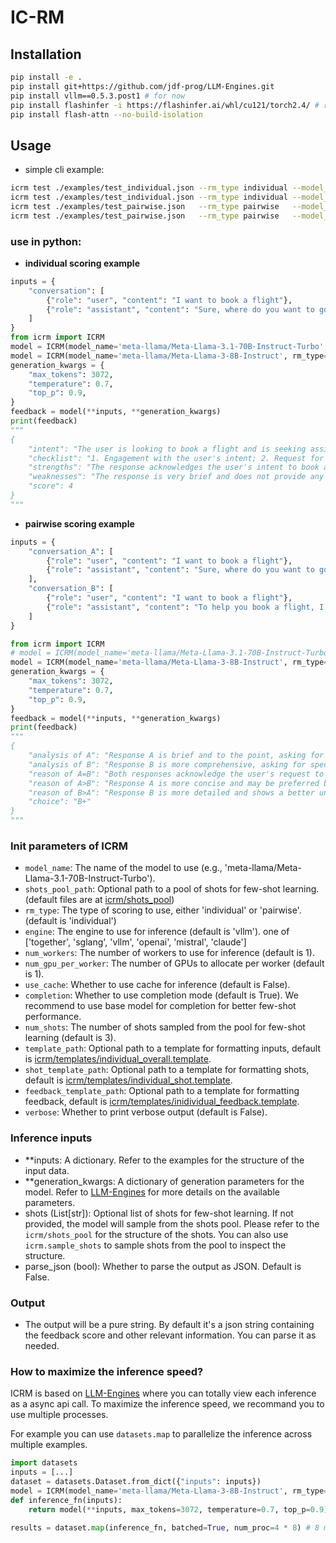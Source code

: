 # IC-RM

## Installation
```bash
pip install -e .
pip install git+https://github.com/jdf-prog/LLM-Engines.git
pip install vllm==0.5.3.post1 # for now
pip install flashinfer -i https://flashinfer.ai/whl/cu121/torch2.4/ # required for sglang
pip install flash-attn --no-build-isolation
```

## Usage
- simple cli example:
```bash
icrm test ./examples/test_individual.json --rm_type individual --model_name meta-llama/Meta-Llama-3.1-70B-Instruct-Turbo --engine together
icrm test ./examples/test_individual.json --rm_type individual --model_name meta-llama/Meta-Llama-3-8B-Instruct --engine sglang
icrm test ./examples/test_pairwise.json   --rm_type pairwise   --model_name meta-llama/Meta-Llama-3.1-70B-Instruct-Turbo --engine together
icrm test ./examples/test_pairwise.json   --rm_type pairwise   --model_name meta-llama/Meta-Llama-3-8B-Instruct --engine sglang 
```

### use in python:

- **individual scoring example**


```python
inputs = {
    "conversation": [
        {"role": "user", "content": "I want to book a flight"},
        {"role": "assistant", "content": "Sure, where do you want to go?"}
    ]
}
from icrm import ICRM
model = ICRM(model_name='meta-llama/Meta-Llama-3.1-70B-Instruct-Turbo', rm_type='individual', engine='together')
model = ICRM(model_name='meta-llama/Meta-Llama-3-8B-Instruct', rm_type='individual', engine='sglang')
generation_kwargs = {
    "max_tokens": 3072,
    "temperature": 0.7,
    "top_p": 0.9,
}
feedback = model(**inputs, **generation_kwargs)
print(feedback)
"""
{
    "intent": "The user is looking to book a flight and is seeking assistance with the process. This typically involves gathering information about the user's travel plans, such as destination, travel dates, and possibly preferred airlines or flight classes.",
    "checklist": "1. Engagement with the user's intent; 2. Request for necessary information; 3. Clarity of the response; 4. Guidance on the next steps; 5. Overall helpfulness.",
    "strengths": "The response acknowledges the user's intent to book a flight and asks for a crucial piece of information (destination) to proceed. This shows engagement with the user's request and a willingness to assist.",
    "weaknesses": "The response is very brief and does not provide any additional guidance on the next steps in the booking process. It also does not offer any options for the user to specify their travel dates, preferred airlines, or other relevant details that are typically necessary for booking a flight.",
    "score": 4
}
"""
```

- **pairwise scoring example**

```python
inputs = {
    "conversation_A": [
        {"role": "user", "content": "I want to book a flight"},
        {"role": "assistant", "content": "Sure, where do you want to go?"}
    ],
    "conversation_B": [
        {"role": "user", "content": "I want to book a flight"},
        {"role": "assistant", "content": "To help you book a flight, I'll need some more information:\n\n1. What are your departure and arrival cities?\n2. What are your preferred travel dates?\n3. Do you need a one-way or round-trip ticket?\n4. How many passengers will be traveling?\n5. Do you have any preferences for airlines, flight times, or class of service?\n\nOnce you provide these details, I can offer more specific guidance on booking your flight. Is there any other information you'd like to share about your travel plans?"}
    ]
}

from icrm import ICRM
# model = ICRM(model_name='meta-llama/Meta-Llama-3.1-70B-Instruct-Turbo', rm_type='pairwise', engine='together')
model = ICRM(model_name='meta-llama/Meta-Llama-3-8B-Instruct', rm_type='pairwise', engine='sglang')
generation_kwargs = {
    "max_tokens": 3072,
    "temperature": 0.7,
    "top_p": 0.9,
}
feedback = model(**inputs, **generation_kwargs)
print(feedback)
"""
{
    "analysis of A": "Response A is brief and to the point, asking for the destination. However, it lacks the necessary follow-up questions to gather more information about the user's preferences and needs.",
    "analysis of B": "Response B is more comprehensive, asking for specific details about the user's travel plans, including departure and arrival cities, travel dates, and preferences for airlines and flight times. This shows a better understanding of the user's needs and provides a more personalized experience.",
    "reason of A=B": "Both responses acknowledge the user's request to book a flight and ask for some information.",
    "reason of A>B": "Response A is more concise and may be preferred by users who want a quick and simple interaction.",
    "reason of B>A": "Response B is more detailed and shows a better understanding of the user's needs, making it more likely to provide a successful booking experience.",
    "choice": "B+"
}
"""
```

### Init parameters of ICRM
- `model_name`: The name of the model to use (e.g., 'meta-llama/Meta-Llama-3.1-70B-Instruct-Turbo').
- `shots_pool_path`: Optional path to a pool of shots for few-shot learning. (default files are at [icrm/shots_pool](icrm/shots_pool))
- `rm_type`: The type of scoring to use, either 'individual' or 'pairwise'. (default is 'individual')
- `engine`: The engine to use for inference (default is 'vllm'). one of ['together', 'sglang', 'vllm', 'openai', 'mistral', 'claude']
- `num_workers`: The number of workers to use for inference (default is 1).
- `num_gpu_per_worker`: The number of GPUs to allocate per worker (default is 1).
- `use_cache`: Whether to use cache for inference (default is False).
- `completion`: Whether to use completion mode (default is True). We recommend to use base model for completion for better few-shot performance.
- `num_shots`: The number of shots sampled from the pool for few-shot learning (default is 3).
- `template_path`: Optional path to a template for formatting inputs, default is [icrm/templates/individual_overall.template](icrm/templates/individual_overall.template).
- `shot_template_path`: Optional path to a template for formatting shots, default is [icrm/templates/individual_shot.template](icrm/templates/individual_shot.template).
- `feedback_template_path`: Optional path to a template for formatting feedback, default is [icrm/templates/inidividual_feedback.template](icrm/templates/inidividual_feedback.template).
- `verbose`: Whether to print verbose output (default is False).

### Inference inputs
- \*\*inputs: A dictionary. Refer to the examples for the structure of the input data.
- \*\*generation_kwargs: A dictionary of generation parameters for the model. Refer to [LLM-Engines](https://github.com/jdf-prog/LLM-Engines?tab=readme-ov-file#generation-parameters) for more details on the available parameters.
- shots (List[str]): Optional list of shots for few-shot learning. If not provided, the model will sample from the shots pool. Please refer to the `icrm/shots_pool` for the structure of the shots. 
    You can also use `icrm.sample_shots` to sample shots from the pool to inspect the structure.
- parse_json (bool): Whether to parse the output as JSON. Default is False. 

### Output
- The output will be a pure string. By default it's a json string containing the feedback score and other relevant information. You can parse it as needed.

### How to maximize the inference speed?
ICRM is based on [LLM-Engines](https://github.com/jdf-prog/LLM-Engines) where you can totally view each inference as a async api call. To maximize the inference speed, we recommand you to use multiple processes. 

For example you can use `datasets.map` to parallelize the inference across multiple examples. 

```python
import datasets
inputs = [...]
dataset = datasets.Dataset.from_dict({"inputs": inputs})
model = ICRM(model_name='meta-llama/Meta-Llama-3-8B-Instruct', rm_type='individual', engine='sglang', num_workers=4, num_gpu_per_worker=1)
def inference_fn(inputs):
    return model(**inputs, max_tokens=3072, temperature=0.7, top_p=0.9)

results = dataset.map(inference_fn, batched=True, num_proc=4 * 8) # 8 means each model worker can be assigned to 8 requests in parallel
```